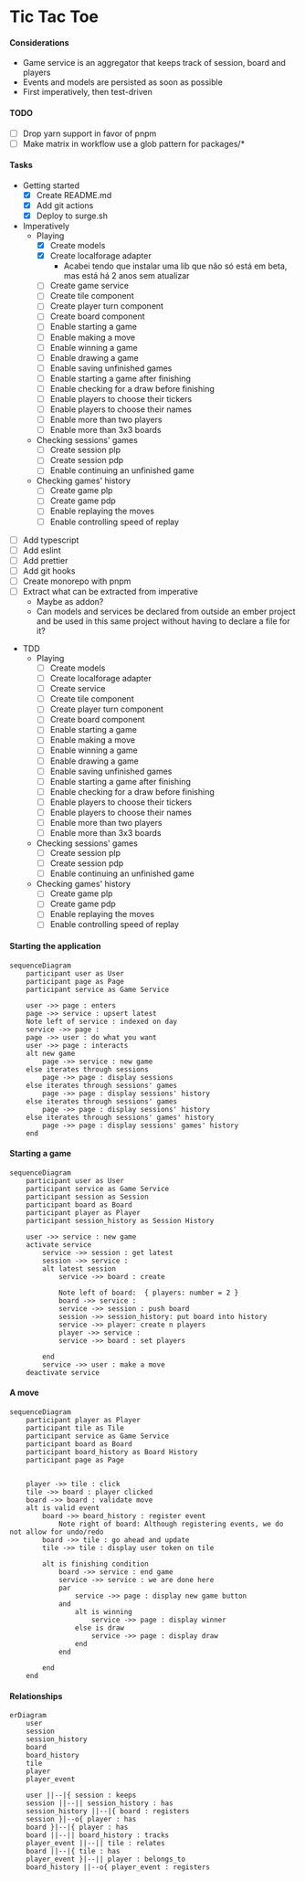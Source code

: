 # Tic Tac Toe

#### Considerations

- Game service is an aggregator that keeps track of session, board and players
- Events and models are persisted as soon as possible
- First imperatively, then test-driven

#### TODO
- [ ] Drop yarn support in favor of pnpm
- [ ] Make matrix in workflow use a glob pattern for packages/*

#### Tasks
- Getting started
    - [x] Create README.md
    - [x] Add git actions
    - [x] Deploy to surge.sh
- Imperatively
    - Playing
        - [x] Create models
        - [x] Create localforage adapter
          - Acabei tendo que instalar uma lib que não só está em beta, mas está há 2 anos sem atualizar
        - [ ] Create game service
        - [ ] Create tile component
        - [ ] Create player turn component
        - [ ] Create board component
        - [ ] Enable starting a game
        - [ ] Enable making a move
        - [ ] Enable winning a game
        - [ ] Enable drawing a game
        - [ ] Enable saving unfinished games
        - [ ] Enable starting a game after finishing
        - [ ] Enable checking for a draw before finishing
        - [ ] Enable players to choose their tickers
        - [ ] Enable players to choose their names
        - [ ] Enable more than two players
        - [ ] Enable more than 3x3 boards
    - Checking sessions' games
        - [ ] Create session plp
        - [ ] Create session pdp
        - [ ] Enable continuing an unfinished game
    - Checking games' history
        - [ ] Create game plp
        - [ ] Create game pdp
        - [ ] Enable replaying the moves
        - [ ] Enable controlling speed of replay
- [ ] Add typescript
- [ ] Add eslint
- [ ] Add prettier
- [ ] Add git hooks
- [ ] Create monorepo with pnpm
- [ ] Extract what can be extracted from imperative
    - Maybe as addon?
    - Can models and services be declared from outside an ember project and be used in this same project without having to declare a file for it?
- TDD
    - Playing
        - [ ] Create models
        - [ ] Create localforage adapter
        - [ ] Create service
        - [ ] Create tile component
        - [ ] Create player turn component
        - [ ] Create board component
        - [ ] Enable starting a game
        - [ ] Enable making a move
        - [ ] Enable winning a game
        - [ ] Enable drawing a game
        - [ ] Enable saving unfinished games
        - [ ] Enable starting a game after finishing
        - [ ] Enable checking for a draw before finishing
        - [ ] Enable players to choose their tickers
        - [ ] Enable players to choose their names
        - [ ] Enable more than two players
        - [ ] Enable more than 3x3 boards
    - Checking sessions' games
        - [ ] Create session plp
        - [ ] Create session pdp
        - [ ] Enable continuing an unfinished game
    - Checking games' history
        - [ ] Create game plp
        - [ ] Create game pdp
        - [ ] Enable replaying the moves
        - [ ] Enable controlling speed of replay

#### Starting the application

```mermaid
sequenceDiagram
	participant user as User
	participant page as Page
	participant service as Game Service
	
	user ->> page : enters
	page ->> service : upsert latest
	Note left of service : indexed on day
	service ->> page : 
	page ->> user : do what you want
	user ->> page : interacts
	alt new game
		page ->> service : new game
	else iterates through sessions
		page ->> page : display sessions
	else iterates through sessions' games
		page ->> page : display sessions' history
	else iterates through sessions' games
		page ->> page : display sessions' history
	else iterates through sessions' games' history
		page ->> page : display sessions' games' history
	end
```

#### Starting a game

```mermaid
sequenceDiagram
	participant user as User
	participant service as Game Service
	participant session as Session
	participant board as Board
	participant player as Player
	participant session_history as Session History

	user ->> service : new game
	activate service
		service ->> session : get latest
		session ->> service : 
		alt latest session
			service ->> board : create
			
			Note left of board:  { players: number = 2 }
			board ->> service : 
			service ->> session : push board 
			session ->> session_history: put board into history
			service ->> player: create n players
			player ->> service : 
			service ->> board : set players
			
		end
		service ->> user : make a move
	deactivate service	
```

#### A move

```mermaid
sequenceDiagram
	participant player as Player
	participant tile as Tile
	participant service as Game Service
	participant board as Board
	participant board_history as Board History
	participant page as Page
	
	
	player ->> tile : click
	tile ->> board : player clicked
	board ->> board : validate move
	alt is valid event
		board ->> board_history : register event
			Note right of board: Although registering events, we do not allow for undo/redo
		board ->> tile : go ahead and update
		tile ->> tile : display user token on tile

		alt is finishing condition
			board ->> service : end game
			service ->> service : we are done here
			par
				service ->> page : display new game button
			and
				alt is winning
					service ->> page : display winner
				else is draw
					service ->> page : display draw
				end
			end

		end
	end
```

#### Relationships

```mermaid
erDiagram
	user
	session
	session_history
	board
	board_history
	tile
	player
	player_event

	user ||--|{ session : keeps
	session ||--|| session_history : has
	session_history ||--|{ board : registers
	session }|--o{ player : has
	board }|--|{ player : has
	board ||--|| board_history : tracks
	player_event ||--|| tile : relates
	board ||--|{ tile : has
	player_event }|--|| player : belongs_to
	board_history ||--o{ player_event : registers
```
